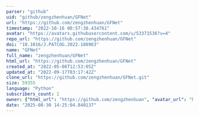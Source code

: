 ```yaml
---
parser: "github"
uid: "github/zengzhenhuan/GFNet"
url: "https://github.com/zengzhenhuan/GFNet"
timestamp: "2022-10-16 00:57:38.434761"
avatar: "https://avatars.githubusercontent.com/u/53371536?v=4"
repo_url: "https://github.com/zengzhenhuan/GFNet"
doi: "10.1016/J.PATCOG.2022.108963"
name: "GFNet"
full_name: "zengzhenhuan/GFNet"
html_url: "https://github.com/zengzhenhuan/GFNet"
created_at: "2022-05-06T12:53:05Z"
updated_at: "2022-09-17T03:17:42Z"
clone_url: "https://github.com/zengzhenhuan/GFNet.git"
size: 59355
language: "Python"
subscribers_count: 1
owner: {"html_url": "https://github.com/zengzhenhuan", "avatar_url": "https://avatars.githubusercontent.com/u/53371536?v=4", "login": "zengzhenhuan", "type": "User"}
date: "2025-08-30 14:25:04.840137"
---
```

